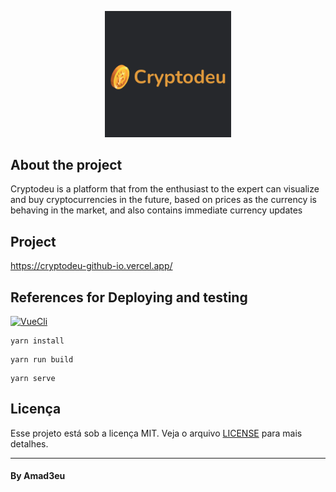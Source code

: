 <p align="center">
  <img alt="" src="src\assets\readme\Amad3eu (2).png" width="40%">
</p>

## About the project

Cryptodeu is a platform that from the enthusiast to the expert can visualize and buy cryptocurrencies in the future, based on prices as the currency is behaving in the market, and also contains immediate currency updates

## Project

<https://cryptodeu-github-io.vercel.app/>

## References for Deploying and testing

  <a href="https://twitter.com/Amad3eu" target="_blank">
 <img src="https://img.shields.io/badge/-Vue%20Deploy%20Docs-05122A?style=flat&logo=vue.js" alt="VueCli">
</a>
</p>

```
yarn install
```

```
yarn run build
```

```
yarn serve
```

## Licença

Esse projeto está sob a licença MIT. Veja o arquivo [LICENSE](LICENSE) para mais detalhes.

---

#### By Amad3eu
